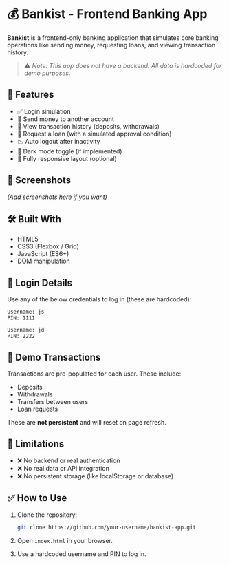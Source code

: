 # 💰 Bankist - Frontend Banking App

**Bankist** is a frontend-only banking application that simulates core banking operations like sending money, requesting loans, and viewing transaction history.  
> ⚠️ *Note: This app does not have a backend. All data is hardcoded for demo purposes.*

## 🚀 Features

- ✅ Login simulation
- 💸 Send money to another account
- 🧾 View transaction history (deposits, withdrawals)
- 🏦 Request a loan (with a simulated approval condition)
- 📉 Auto logout after inactivity
- 🌙 Dark mode toggle (if implemented)
- 📱 Fully responsive layout (optional)

## 📸 Screenshots

*(Add screenshots here if you want)*

## 🛠️ Built With

- HTML5  
- CSS3 (Flexbox / Grid)  
- JavaScript (ES6+)  
- DOM manipulation  

## 🔐 Login Details

Use any of the below credentials to log in (these are hardcoded):

```
Username: js  
PIN: 1111

Username: jd  
PIN: 2222
```

## 🧪 Demo Transactions

Transactions are pre-populated for each user. These include:

- Deposits
- Withdrawals
- Transfers between users
- Loan requests

These are **not persistent** and will reset on page refresh.

## 🚫 Limitations

- ❌ No backend or real authentication  
- ❌ No real data or API integration  
- ❌ No persistent storage (like localStorage or database)

## ✅ How to Use

1. Clone the repository:
   ```bash
   git clone https://github.com/your-username/bankist-app.git
   ```

2. Open `index.html` in your browser.

3. Use a hardcoded username and PIN to log in.



 
